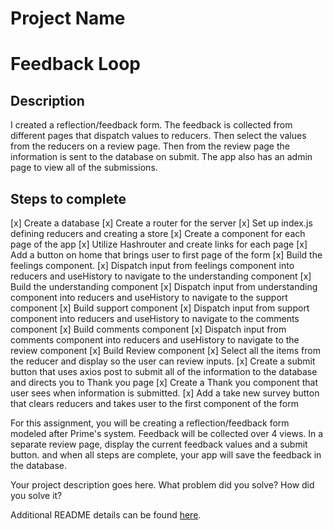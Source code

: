 # Project Name
Feedback Loop
===

## Description
I created a reflection/feedback form. The feedback is collected from different pages that dispatch values to reducers. Then select the values from the reducers on a review page. Then from the review page the information is sent to the database on submit. The app also has an admin page to view all of the submissions.

Steps to complete
---

[x] Create a database
[x] Create a router for the server
[x] Set up index.js defining reducers and creating a store
[x] Create a component for each page of the app
[x] Utilize Hashrouter and create links for each page
[x] Add a button on home that brings user to first page of the form
[x] Build the feelings component.
[x] Dispatch input from feelings component into reducers and useHistory to navigate to the understanding component
[x] Build the understanding component
[x] Dispatch input from understanding component into reducers and useHistory to navigate to the support component
[x] Build support component
[x] Dispatch input from support component into reducers and useHistory to navigate to the comments component
[x] Build comments component
[x] Dispatch input from comments component into reducers and useHistory to navigate to the review component
[x] Build Review component
[x] Select all the items from the reducer and display so the user can review inputs.
[x] Create a submit button that uses axios post to submit all of the information to the database and directs you to Thank you page
[x] Create a Thank you component that user sees when information is submitted. 
[x] Add a take new survey button that clears reducers and takes user to the first component of the form


For this assignment, you will be creating a reflection/feedback form modeled after Prime's system. Feedback will be collected over 4 views. In a separate review page, display the current feedback values and a submit button. and when all steps are complete, your app will save the feedback in the database.

Your project description goes here. What problem did you solve? How did you solve it?

Additional README details can be found [here](https://github.com/PrimeAcademy/readme-template/blob/master/README.md).
